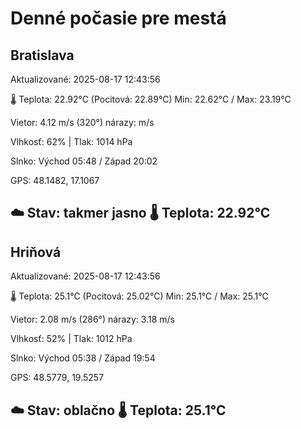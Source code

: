 ﻿# Denné počasie pre mestá

## Bratislava
Aktualizované: 2025-08-17 12:43:56

🌡️ Teplota: 22.92°C 
(Pocitová: 22.89°C)
Min: 22.62°C / Max: 23.19°C

Vietor: 4.12 m/s    (320°) 
nárazy:  m/s

Vlhkosť: 62% | Tlak: 1014 hPa

Slnko: Východ 05:48 / Západ 20:02

GPS: 48.1482, 17.1067

☁️ Stav: takmer jasno        🌡️ Teplota: 22.92°C
---

## Hriňová
Aktualizované: 2025-08-17 12:43:56

🌡️ Teplota: 25.1°C 
(Pocitová: 25.02°C)
Min: 25.1°C / Max: 25.1°C

Vietor: 2.08 m/s (286°)
nárazy: 3.18 m/s

Vlhkosť: 52% | Tlak: 1012 hPa

Slnko: Východ 05:38 / Západ 19:54

GPS: 48.5779, 19.5257

☁️ Stav: oblačno        🌡️ Teplota: 25.1°C
---
